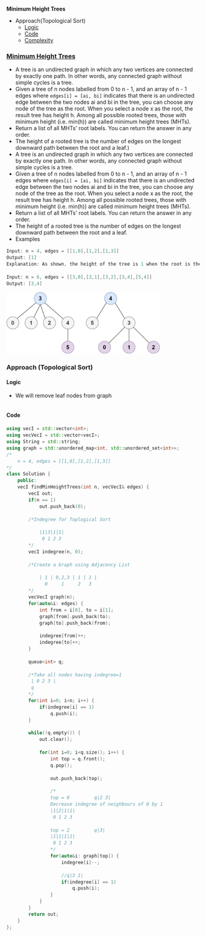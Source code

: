 **Minimum Height Trees**
- Approach(Topological Sort)
  - [Logic](#l)
  - [Code](#co)
  - [Complexity](#c)


### [Minimum Height Trees](https://leetcode.com/problems/minimum-height-trees/)
- A tree is an undirected graph in which any two vertices are connected by exactly one path. In other words, any connected graph without simple cycles is a tree.
- Given a tree of n nodes labelled from 0 to n - 1, and an array of n - 1 edges where `edges[i] = [ai, bi]` indicates that there is an undirected edge between the two nodes ai and bi in the tree, you can choose any node of the tree as the root. When you select a node x as the root, the result tree has height h. Among all possible rooted trees, those with minimum height (i.e. min(h))  are called minimum height trees (MHTs).
- Return a list of all MHTs' root labels. You can return the answer in any order.
- The height of a rooted tree is the number of edges on the longest downward path between the root and a leaf.)
- A tree is an undirected graph in which any two vertices are connected by exactly one path. In other words, any connected graph without simple cycles is a tree.
- Given a tree of n nodes labelled from 0 to n - 1, and an array of n - 1 edges where `edges[i] = [ai, bi]` indicates that there is an undirected edge between the two nodes ai and bi in the tree, you can choose any node of the tree as the root. When you select a node x as the root, the result tree has height h. Among all possible rooted trees, those with minimum height (i.e. min(h))  are called minimum height trees (MHTs).
- Return a list of all MHTs' root labels. You can return the answer in any order.
- The height of a rooted tree is the number of edges on the longest downward path between the root and a leaf.
- Examples
```c
Input: n = 4, edges = [[1,0],[1,2],[1,3]]
Output: [1]
Explanation: As shown, the height of the tree is 1 when the root is the node with label 1 which is the only MHT.

Input: n = 6, edges = [[3,0],[3,1],[3,2],[3,4],[5,4]]
Output: [3,4]
```
<img src=minimum_height_tree1.jpg width=400 />

### Approach (Topological Sort)
<a name=l></a>
#### Logic
- We will remove leaf nodes from graph
```c

```

<a name=co></a>
#### Code
```cpp
using vecI = std::vector<int>;
using vecVecI = std::vector<vecI>;
using String = std::string;
using graph = std::unordered_map<int, std::unordered_set<int>>;
/*
    n = 4, edges = [[1,0],[1,2],[1,3]]
*/
class Solution {
    public:
    vecI findMinHeightTrees(int n, vecVecI& edges) {
        vecI out;
        if(n == 1)
            out.push_back(0);
        
        /*Indegree for Toplogical Sort
            
            |1|3|1|1|
             0 1 2 3
        */
        vecI indegree(n, 0);
        
        /*Create a Graph using Adjacency List
        
            | 1 | 0,2,3 | 1 | 1 |
              0     1     2   3
        */
        vecVecI graph(n);
        for(auto&i: edges) {
            int from = i[0], to = i[1];
            graph[from].push_back(to);
            graph[to].push_back(from);

            indegree[from]++;
            indegree[to]++;
        }
    
        queue<int> q;
    
        /*Take all nodes having indegree=1
         | 0 2 3 |
         q
        */
        for(int i=0; i<n; i++) {
            if(indegree[i] == 1)
                q.push(i);
        }
    
        while(!q.empty()) {
            out.clear();
        
            for(int i=0; i<q.size(); i++) {
                int top = q.front();
                q.pop();
                
                out.push_back(top);
         
                /*
                top = 0         q|2 3|
                Decrease indegree of neighbours of 0 by 1
                |1|2|1|1|
                 0 1 2 3
                 
                top = 2         q|3|
                |1|1|1|1|
                 0 1 2 3
                */
                for(auto&i: graph[top]) {
                    indegree[i]--;
                
                    //q|3 1|
                    if(indegree[i] == 1)
                        q.push(i);
                }
            }
        }   
        return out;
    }
};
```
